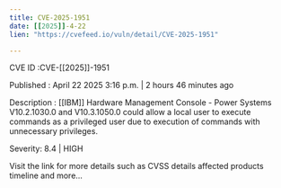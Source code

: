 ```yaml
---
title: CVE-2025-1951
date: [[2025]]-4-22
lien: "https://cvefeed.io/vuln/detail/CVE-2025-1951"

---
```


CVE ID :CVE-[[2025]]-1951

Published :  April 22
2025
3:16 p.m. | 2 hours
46 minutes ago

Description : [[IBM]] Hardware Management Console - Power Systems V10.2.1030.0 and V10.3.1050.0 could allow a local user to execute commands as a privileged user due to execution of commands with unnecessary privileges.

Severity: 8.4 | HIGH

Visit the link for more details
such as CVSS details
affected products
timeline
and more...
